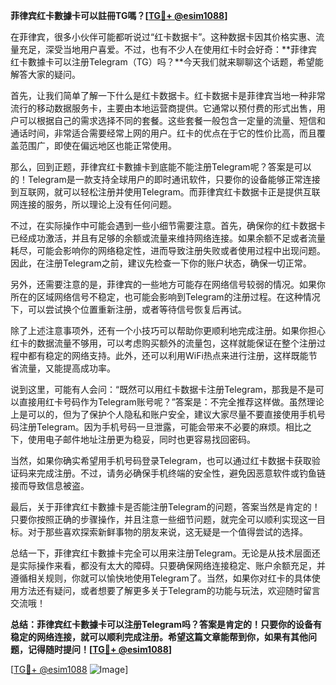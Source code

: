 **菲律宾红卡數據卡可以註冊TG嗎？[[TG💪+ @esim1088](https://t.me/s/esim1088)]**

在菲律宾，很多小伙伴可能都听说过“红卡数据卡”。这种数据卡因其价格实惠、流量充足，深受当地用户喜爱。不过，也有不少人在使用红卡时会好奇：**菲律宾红卡數據卡可以注册Telegram（TG）吗？**今天我们就来聊聊这个话题，希望能解答大家的疑问。

首先，让我们简单了解一下什么是红卡数据卡。红卡数据卡是菲律宾当地一种非常流行的移动数据服务卡，主要由本地运营商提供。它通常以预付费的形式出售，用户可以根据自己的需求选择不同的套餐。这些套餐一般包含一定量的流量、短信和通话时间，非常适合需要经常上网的用户。红卡的优点在于它的性价比高，而且覆盖范围广，即使在偏远地区也能正常使用。

那么，回到正题，菲律宾红卡數據卡到底能不能注册Telegram呢？答案是可以的！Telegram是一款支持全球用户的即时通讯软件，只要你的设备能够正常连接到互联网，就可以轻松注册并使用Telegram。而菲律宾红卡数据卡正是提供互联网连接的服务，所以理论上没有任何问题。

不过，在实际操作中可能会遇到一些小细节需要注意。首先，确保你的红卡数据卡已经成功激活，并且有足够的余额或流量来维持网络连接。如果余额不足或者流量耗尽，可能会影响你的网络稳定性，进而导致注册失败或者使用过程中出现问题。因此，在注册Telegram之前，建议先检查一下你的账户状态，确保一切正常。

另外，还需要注意的是，菲律宾的一些地方可能存在网络信号较弱的情况。如果你所在的区域网络信号不稳定，也可能会影响到Telegram的注册过程。在这种情况下，可以尝试换个位置重新注册，或者等待信号恢复后再试。

除了上述注意事项外，还有一个小技巧可以帮助你更顺利地完成注册。如果你担心红卡的数据流量不够用，可以考虑购买额外的流量包，这样就能保证在整个注册过程中都有稳定的网络支持。此外，还可以利用WiFi热点来进行注册，这样既能节省流量，又能提高成功率。

说到这里，可能有人会问：“既然可以用红卡数据卡注册Telegram，那我是不是可以直接用红卡号码作为Telegram账号呢？”答案是：不完全推荐这样做。虽然理论上是可以的，但为了保护个人隐私和账户安全，建议大家尽量不要直接使用手机号码注册Telegram。因为手机号码一旦泄露，可能会带来不必要的麻烦。相比之下，使用电子邮件地址注册更为稳妥，同时也更容易找回密码。

当然，如果你确实希望用手机号码登录Telegram，也可以通过红卡数据卡获取验证码来完成注册。不过，请务必确保手机终端的安全性，避免因恶意软件或钓鱼链接而导致信息被盗。

最后，关于菲律宾红卡數據卡是否能注册Telegram的问题，答案当然是肯定的！只要你按照正确的步骤操作，并且注意一些细节问题，就完全可以顺利实现这一目标。对于那些喜欢探索新鲜事物的朋友来说，这无疑是一个值得尝试的选择。

总结一下，菲律宾红卡數據卡完全可以用来注册Telegram。无论是从技术层面还是实际操作来看，都没有太大的障碍。只要确保网络连接稳定、账户余额充足，并遵循相关规则，你就可以愉快地使用Telegram了。当然，如果你对红卡的具体使用方法还有疑问，或者想要了解更多关于Telegram的功能与玩法，欢迎随时留言交流哦！

**总结：菲律宾红卡數據卡可以注册Telegram吗？答案是肯定的！只要你的设备有稳定的网络连接，就可以顺利完成注册。希望这篇文章能帮到你，如果有其他问题，记得随时提问！[[TG💪+ @esim1088](https://t.me/s/esim1088)]**

[[TG💪+ @esim1088](https://t.me/s/esim1088) ![Image](https://i.postimg.cc/4NQfJmqS/Snipaste-2025-05-13-00-14-12.png)]